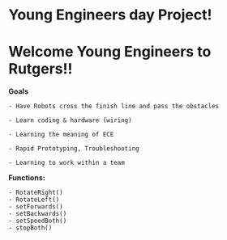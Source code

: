 # Young Engineers day Project!

# Welcome Young Engineers to Rutgers!! 
   

**Goals**

    - Have Robots cross the finish line and pass the obstacles
    
    - Learn coding & hardware (wiring)
    
    - Learning the meaning of ECE
    
    - Rapid Prototyping, Troubleshooting
    
    - Learning to work within a team

**Functions:**

    - RotateRight()
    - RotateLeft()
    - setForwards()
    - setBackwards()
    - setSpeedBoth()
    - stopBoth()
